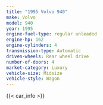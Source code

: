 ```yaml
---
title: "1995 Volvo 940"
make: Volvo
model: 940
year: 1995
engine-fuel-type: regular unleaded
engine-hp: 162
engine-cylinders: 4
transmission-type: Automatic
driven-wheels: Rear wheel drive
number-of-doors: 4
market-category: Luxury
vehicle-size: Midsize
vehicle-style: Wagon
---
```


{{< car_info >}}
